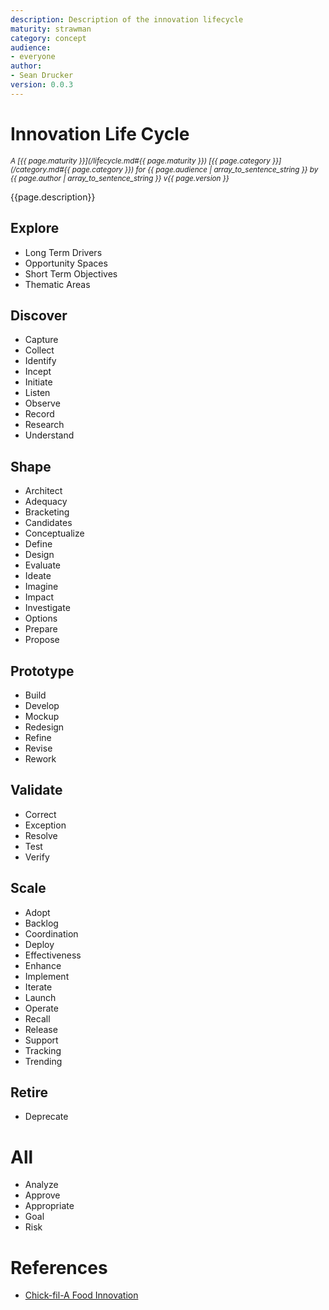 ```yaml
---
description: Description of the innovation lifecycle
maturity: strawman
category: concept
audience:
- everyone
author: 
- Sean Drucker
version: 0.0.3
---
```


# Innovation Life Cycle
<sup><i>
  A [{{ page.maturity }}](/lifecycle.md#{{ page.maturity }}) 
  [{{ page.category }}](/category.md#{{ page.category }}) 
  for {{ page.audience | array_to_sentence_string }} 
  by {{ page.author | array_to_sentence_string }} v{{ page.version }}
</i></sup>

{{page.description}}

## Explore

- Long Term Drivers
- Opportunity Spaces
- Short Term Objectives
- Thematic Areas

## Discover

- Capture
- Collect
- Identify
- Incept
- Initiate
- Listen
- Observe
- Record
- Research
- Understand

## Shape

- Architect
- Adequacy
- Bracketing
- Candidates
- Conceptualize
- Define
- Design
- Evaluate
- Ideate
- Imagine
- Impact
- Investigate
- Options
- Prepare
- Propose

## Prototype

- Build
- Develop
- Mockup
- Redesign
- Refine
- Revise
- Rework

## Validate

- Correct
- Exception
- Resolve
- Test
- Verify

## Scale

- Adopt
- Backlog
- Coordination
- Deploy
- Effectiveness
- Enhance
- Implement
- Iterate
- Launch
- Operate
- Recall
- Release
- Support
- Tracking
- Trending

## Retire

- Deprecate

# All

- Analyze
- Approve
- Appropriate
- Goal
- Risk


# References

- [Chick-fil-A Food Innovation](https://www.businessinsider.com/chick-fil-a-new-menu-items-2019-5#5-launchroll-out-and-stewardship-5)
